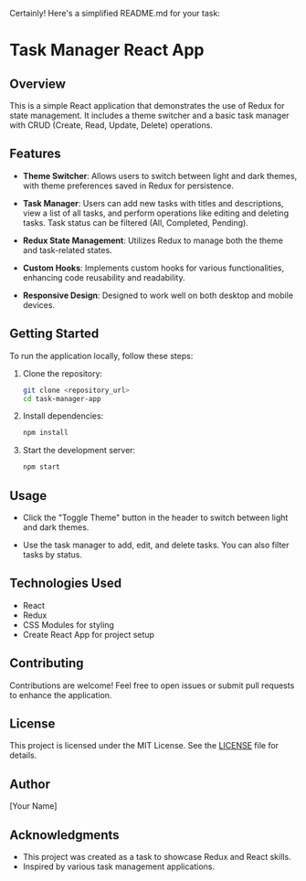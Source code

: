 Certainly! Here's a simplified README.md for your task:

# Task Manager React App

## Overview

This is a simple React application that demonstrates the use of Redux for state management. It includes a theme switcher and a basic task manager with CRUD (Create, Read, Update, Delete) operations.

## Features

- **Theme Switcher**: Allows users to switch between light and dark themes, with theme preferences saved in Redux for persistence.

- **Task Manager**: Users can add new tasks with titles and descriptions, view a list of all tasks, and perform operations like editing and deleting tasks. Task status can be filtered (All, Completed, Pending).

- **Redux State Management**: Utilizes Redux to manage both the theme and task-related states.

- **Custom Hooks**: Implements custom hooks for various functionalities, enhancing code reusability and readability.

- **Responsive Design**: Designed to work well on both desktop and mobile devices.

## Getting Started

To run the application locally, follow these steps:

1. Clone the repository:

   ```bash
   git clone <repository_url>
   cd task-manager-app
   ```

2. Install dependencies:

   ```bash
   npm install
   ```

3. Start the development server:

   ```bash
   npm start
   ```

## Usage

- Click the "Toggle Theme" button in the header to switch between light and dark themes.

- Use the task manager to add, edit, and delete tasks. You can also filter tasks by status.

## Technologies Used

- React
- Redux
- CSS Modules for styling
- Create React App for project setup

## Contributing

Contributions are welcome! Feel free to open issues or submit pull requests to enhance the application.

## License

This project is licensed under the MIT License. See the [LICENSE](LICENSE) file for details.

## Author

[Your Name]

## Acknowledgments

- This project was created as a task to showcase Redux and React skills.
- Inspired by various task management applications.
